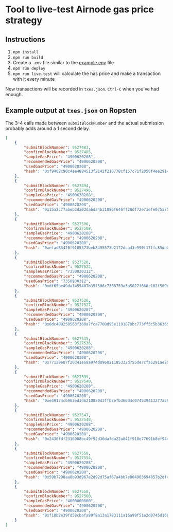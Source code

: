 # Tool to live-test Airnode gas price strategy

## Instructions

1. `npm install`
1. `npm run build`
1. Create a `.env` file similar to the [example.env](/live-testing/example.env) file
1. `npm run deploy`
1. `npm run live-test` will calculate the has price and make a transaction with it every minute

New transactions will be recorded in `txes.json`.
`Ctrl-C` when you've had enough.

## Example output at `txes.json` on Ropsten

The 3–4 calls made between `submitBlockNumber` and the actual submission probably adds around a 1 second delay.

```json
[
    {
        "submitBlockNumber": 9527483,
        "confirmBlockNumber": 9527485,
        "sampleGasPrice": "4900620208",
        "recommendedGasPrice": "4900620208",
        "usedGasPrice": "4900620208",
        "hash": "0xf9402c90c4ee4884513f2142f210778cf157c71f2056f4ee2914c3273c85f6ce"
    },
    {
        "submitBlockNumber": 9527494,
        "confirmBlockNumber": 9527496,
        "sampleGasPrice": "4900620208",
        "recommendedGasPrice": "4900620208",
        "usedGasPrice": "4900620208",
        "hash": "0x15a2c77abeb3da02da6da4b31086f646ff28df72e71efe075a7519db25199015"
    },
    {
        "submitBlockNumber": 9527506,
        "confirmBlockNumber": 9527508,
        "sampleGasPrice": "4900620208",
        "recommendedGasPrice": "4900620208",
        "usedGasPrice": "4900620208",
        "hash": "0xefad83420f9105373beb8495573b2172dcad3e990f17ffc85da308b89bdb8f15"
    },
    {
        "submitBlockNumber": 9527520,
        "confirmBlockNumber": 9527522,
        "sampleGasPrice": "7350930312",
        "recommendedGasPrice": "4900620208",
        "usedGasPrice": "7350930312",
        "hash": "0xdf65be49da1455407b35f506c7368759a3a5027f668c102f5096ebb148594d3a"
    },
    {
        "submitBlockNumber": 9527526,
        "confirmBlockNumber": 9527527,
        "sampleGasPrice": "4900620207",
        "recommendedGasPrice": "4900620208",
        "usedGasPrice": "4900620208",
        "hash": "0x8dc488250563f360a7fca7708d95e1191870bc773ff3c5b363652415295cf38a"
    },
    {
        "submitBlockNumber": 9527535,
        "confirmBlockNumber": 9527536,
        "sampleGasPrice": "4900620208",
        "recommendedGasPrice": "4900620208",
        "usedGasPrice": "4900620208",
        "hash": "0x77129e87f20341e68a974d896821185332d755de7cfa5291ae26337a5f75d96d"
    },
    {
        "submitBlockNumber": 9527539,
        "confirmBlockNumber": 9527540,
        "sampleGasPrice": "4900620208",
        "recommendedGasPrice": "4900620208",
        "usedGasPrice": "4900620208",
        "hash": "0xe49174cb902ed3d6210850d3ffb2efb366d4c074539413277a289633db234473"
    },
    {
        "submitBlockNumber": 9527547,
        "confirmBlockNumber": 9527548,
        "sampleGasPrice": "4900620208",
        "recommendedGasPrice": "4900620208",
        "usedGasPrice": "4900620208",
        "hash": "0x2430fdf2316908bc49f92d36dafda22a841f910e77691b8ef9443b4e5b5ae98e"
    },
    {
        "submitBlockNumber": 9527550,
        "confirmBlockNumber": 9527554,
        "sampleGasPrice": "4900620208",
        "recommendedGasPrice": "4900620208",
        "usedGasPrice": "4900620208",
        "hash": "0x59b7298aa8b93d967e2d92d75af67a4bb7e804903694857b2df4f1578754bef0"
    },
    {
        "submitBlockNumber": 9527558,
        "confirmBlockNumber": 9527560,
        "sampleGasPrice": "4000000000",
        "recommendedGasPrice": "4900620208",
        "usedGasPrice": "4900620208",
        "hash": "0xf18b2e39fd58cbafa89f8a13a1783111a16a99f51e2d0745d168da9a79547b3f"
    }
]
```
